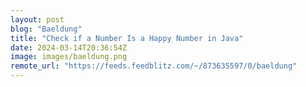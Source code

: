 ```yaml
---
layout: post
blog: "Baeldung"
title: "Check if a Number Is a Happy Number in Java"
date: 2024-03-14T20:36:54Z
image: images/baeldung.png
remote_url: "https://feeds.feedblitz.com/~/873635597/0/baeldung"
---
```


